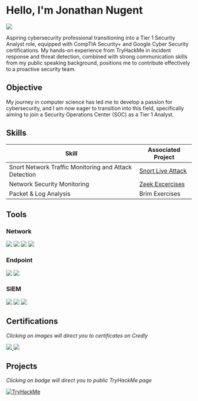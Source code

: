 # Hello, I'm Jonathan Nugent
<a href="https://linkedin.com/in/jonathan-nugent007"><img src="https://img.shields.io/badge/-LinkedIn-0072b1?&style=for-the-badge&logo=linkedin&logoColor=white" /></a>

Aspiring cybersecurity professional transitioning into a Tier 1 Security Analyst role, equipped with CompTIA Security+ and Google Cyber Security certifications. My hands-on experience from TryHackMe in incident response and threat detection, combined with strong communication skills from my public speaking background, positions me to contribute effectively to a proactive security team.

## Objective

My journey in computer science has led me to develop a passion for cybersecurity, and I am now eager to transition into this field, specifically aiming to join a Security Operations Center (SOC) as a Tier 1 Analyst.

## Skills


| Skill                                         | Associated Project         |
|-----------------------------------------------|----------------------------|
| Snort Network Traffic Monitoring and Attack Detection |<a href="https://github.com/Jnug3/Network-Projects/blob/main/README.md">Snort Live Attack</a> |
| Network Security Monitoring | <a href ="https://github.com/Jnug3/Network-Projects/blob/main/Zeek.md">Zeek Excercises</a>|
| Packet & Log Analysis | Brim Exercises|

## Tools

### Network
<div>
    <img src="https://img.shields.io/badge/-Wireshark-1679A7?&style=for-the-badge&logo=Wireshark&logoColor=white" />
    <img src="https://img.shields.io/badge/-Zeek-777BB4?&style=for-the-badge&logo=Zeek&logoColor=white" />
    <img src="https://img.shields.io/badge/-Snort-FF69B4?&style=for-the-badge&logo=Snort&logoColor=white" />
    <img src="https://img.shields.io/badge/-BRIM-800080?&style=for-the-badge&logo=BRIM&logoColor=white" />


</div>

### Endpoint
<div>
    <img src="https://img.shields.io/badge/-Microsoft_Defender_for_Endpoint-00A4EF?&style=for-the-badge&logo=Microsoft&logoColor=white" />
    <img src="https://img.shields.io/badge/-Velociraptor-4B275F?&style=for-the-badge&logo=Velociraptor&logoColor=white" />
</div>

### SIEM
<div>
    <img src="https://img.shields.io/badge/-Microsoft_Sentinel-0078D4?&style=for-the-badge&logo=Microsoft&logoColor=white" />
    <img src="https://img.shields.io/badge/-Splunk-000000?&style=for-the-badge&logo=Splunk&logoColor=white" />
    <img src="https://img.shields.io/badge/-Elastic-005571?&style=for-the-badge&logo=Elastic&logoColor=white" />
</div>

## Certifications
*Clicking on images will direct you to certificates on Credly*
<div>
<a href="https://www.credly.com/badges/f5fe29ec-1a9c-488e-93ce-346676eb2806/linked_in_profile"><img src="https://img.shields.io/badge/-Security%2B-FF0000?&style=for-the-badge&logo=CompTIA&logoColor=white"> </a>
<a href="https://www.credly.com/badges/c9e6dde8-070a-419c-83cd-0695b21a0649/linked_in_profile"><img src="https://img.shields.io/badge/-Google%20Cyber%20Security%20Certification-001F3F?&style=for-the-badge&logo=Google&logoColor=white"> </a>



## Projects
*Clicking on badge will direct you to public TryHackMe page*
</div>
<a href="https://tryhackme.com/p/Jnug3"><img src="https://tryhackme-badges.s3.amazonaws.com/Jnug3.png?style=flat&cache-control=nocache" alt="TryHackMe"></a>



